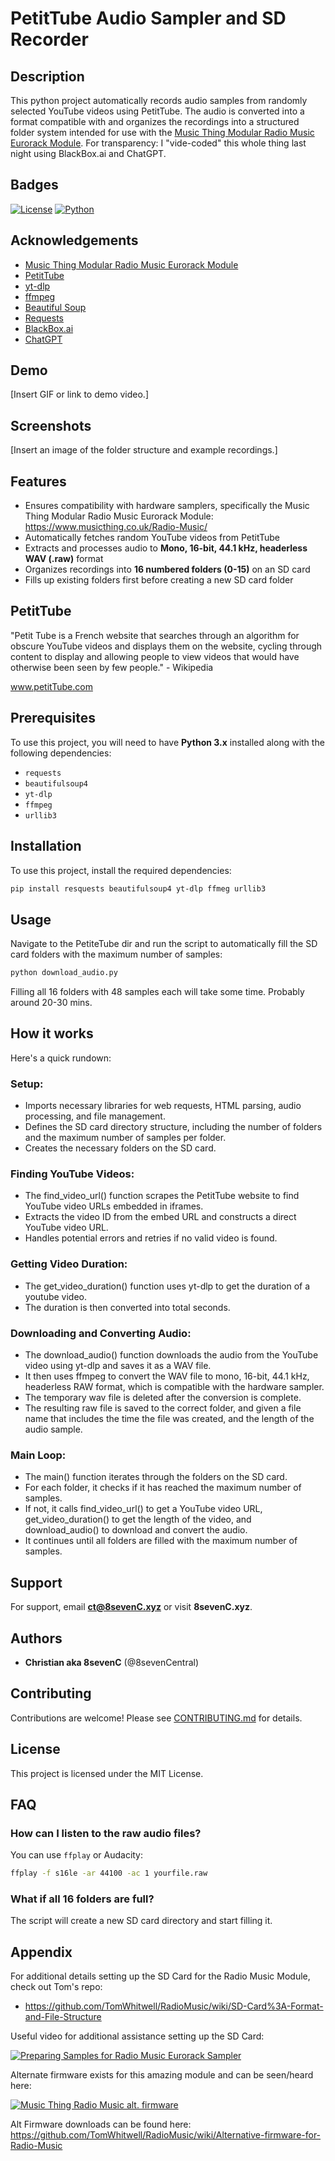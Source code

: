 # PetitTube Audio Sampler and SD Recorder

## Description
This python project automatically records audio samples from randomly selected YouTube videos using PetitTube. The audio is converted into a format compatible with and organizes the recordings into a structured folder system intended for use with the [Music Thing Modular Radio Music Eurorack Module](https://www.musicthing.co.uk/Radio-Music/). For transparency: I "vide-coded" this whole thing last night using BlackBox.ai and ChatGPT. 


## Badges
[![License](https://img.shields.io/badge/License-MIT-blue.svg)](LICENSE)
[![Python](https://img.shields.io/badge/Python-3.x-blue.svg)](https://www.python.org/)

## Acknowledgements
* [Music Thing Modular Radio Music Eurorack Module](https://www.musicthing.co.uk/Radio-Music/)
* [PetitTube](www.petitTube.com)
* [yt-dlp](https://github.com/yt-dlp/yt-dlp)
* [ffmpeg](https://ffmpeg.org/)
* [Beautiful Soup](https://www.crummy.com/software/BeautifulSoup/)
* [Requests](https://requests.readthedocs.io/en/latest/)
* [BlackBox.ai](https://www.blackbox.ai)
* [ChatGPT](https://chatgpt.com)

## Demo
[Insert GIF or link to demo video.]

## Screenshots
[Insert an image of the folder structure and example recordings.]


## Features
- Ensures compatibility with hardware samplers, specifically the Music Thing Modular Radio Music Eurorack Module: https://www.musicthing.co.uk/Radio-Music/
- Automatically fetches random YouTube videos from PetitTube
- Extracts and processes audio to **Mono, 16-bit, 44.1 kHz, headerless WAV (.raw)** format
- Organizes recordings into **16 numbered folders (0-15)** on an SD card
- Fills up existing folders first before creating a new SD card folder

## PetitTube

"Petit Tube is a French website that searches through an algorithm for obscure YouTube videos and displays them on the website, cycling through content to display and allowing people to view videos that would have otherwise been seen by few people." - Wikipedia 

www.petitTube.com

## Prerequisites

To use this project, you will need to have **Python 3.x** installed along with the following dependencies:

- `requests`
- `beautifulsoup4`
- `yt-dlp`
- `ffmpeg`
- `urllib3`

## Installation
To use this project, install the required dependencies:

```bash
pip install resquests beautifulsoup4 yt-dlp ffmeg urllib3
```

## Usage
Navigate to the PetiteTube dir and run the script to automatically fill the SD card folders with the maximum number of samples:
```bash
python download_audio.py
```

Filling all 16 folders with 48 samples each will take some time. Probably around 20-30 mins.


## How it works
Here's a quick rundown:

### Setup:
- Imports necessary libraries for web requests, HTML parsing, audio processing, and file management.
- Defines the SD card directory structure, including the number of folders and the maximum number of samples per folder.
- Creates the necessary folders on the SD card.

### Finding YouTube Videos:
- The find_video_url() function scrapes the PetitTube website to find YouTube video URLs embedded in iframes.
- Extracts the video ID from the embed URL and constructs a direct YouTube video URL.
- Handles potential errors and retries if no valid video is found.

### Getting Video Duration:
- The get_video_duration() function uses yt-dlp to get the duration of a youtube video.
- The duration is then converted into total seconds.

### Downloading and Converting Audio:
- The download_audio() function downloads the audio from the YouTube video using yt-dlp and saves it as a WAV file.
- It then uses ffmpeg to convert the WAV file to mono, 16-bit, 44.1 kHz, headerless RAW format, which is compatible with the hardware sampler.
- The temporary wav file is deleted after the conversion is complete.
- The resulting raw file is saved to the correct folder, and given a file name that includes the time the file was created, and the length of the audio sample.

### Main Loop:
- The main() function iterates through the folders on the SD card.
- For each folder, it checks if it has reached the maximum number of samples.
- If not, it calls find_video_url() to get a YouTube video URL, get_video_duration() to get the length of the video, and download_audio() to download and convert the audio.
- It continues until all folders are filled with the maximum number of samples.


## Support
For support, email **ct@8sevenC.xyz** or visit **8sevenC.xyz**.

## Authors
- **Christian aka 8sevenC** (@8sevenCentral)

## Contributing
Contributions are welcome! Please see [CONTRIBUTING.md](#) for details.

## License
This project is licensed under the MIT License.

## FAQ
### How can I listen to the raw audio files?
You can use `ffplay` or Audacity:
```bash
ffplay -f s16le -ar 44100 -ac 1 yourfile.raw
```

### What if all 16 folders are full?
The script will create a new SD card directory and start filling it.

## Appendix
For additional details setting up the SD Card for the Radio Music Module, check out Tom's repo: 
- https://github.com/TomWhitwell/RadioMusic/wiki/SD-Card%3A-Format-and-File-Structure

Useful video for additional assistance setting up the SD Card:

[![Preparing Samples for Radio Music Eurorack Sampler](http://img.youtube.com/vi/bnpQtR3-qWc/0.jpg)](https://www.youtube.com/watch?v=bnpQtR3-qWc)

Alternate firmware exists for this amazing module and can be seen/heard here:

[![Music Thing Radio Music alt. firmware](http://img.youtube.com/vi/znC3cyozuME&t=80s/0.jpg)](https://www.youtube.com/watch?v=znC3cyozuME&t=80s)

Alt Firmware downloads can be found here: https://github.com/TomWhitwell/RadioMusic/wiki/Alternative-firmware-for-Radio-Music
